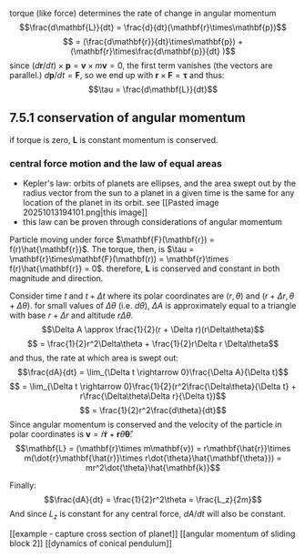 torque (like force) determines the rate of change in angular momentum
$$\frac{d\mathbf{L}}{dt} = \frac{d}{dt}(\mathbf{r}\times\mathbf{p})$$
$$ = (\frac{d\mathbf{r}}{dt}\times\mathbf{p}) + (\mathbf{r}\times\frac{d\mathbf{p}}{dt}
)$$
since $(d\mathbf{r}/dt)\times\mathbf{p} = \mathbf{v}\times m\mathbf{v} = 0$, the first term vanishes (the vectors are parallel.)
$d\mathbf{p}/dt = \mathbf{F}$, so we end up with $\mathbf{r}\times\mathbf{F} = \mathbf{\tau}$ and thus:
$$\tau = \frac{d\mathbf{L}}{dt}$$

## 7.5.1 conservation of angular momentum
if torque is zero, $\mathbf{L}$ is constant momentum is conserved. 

### central force motion and the law of equal areas
- Kepler's law: orbits of planets are ellipses, and the area swept out by the radius vector from the sun to a planet in a given time is the same for any location of the planet in its orbit. see [[Pasted image 20251013194101.png|this image]]
- this law can be proven through considerations of angular momentum

Particle moving under force $\mathbf{F}(\mathbf{r}) = f(r)\hat{\mathbf{r}}$. The torque, then, is $\tau = \mathbf{r}\times\mathbf{F}(\mathbf(r)) = \mathbf{r}\times f(r)\hat{\mathbf{r}} = 0$.
therefore, $\mathbf{L}$ is conserved and constant in both magnitude and direction.

Consider time $t$ and $t + \Delta t$ where its polar coordinates are $(r, \theta)$ and $(r + \Delta r, \theta + \Delta \theta)$.
for small values of $\Delta\theta$ (i.e. $d\theta$), $\Delta A$ is approximately equal to a triangle with base $r + \Delta r$ and altitude $r\Delta\theta$.
$$\Delta A \approx \frac{1}{2}(r + \Delta r)(r\Delta\theta)$$
$$ = \frac{1}{2}r^2\Delta\theta + \frac{1}{2}r\Delta r \Delta\theta$$
and thus, the rate at which area is swept out:
$$\frac{dA}{dt} = \lim_{\Delta t \rightarrow 0}\frac{\Delta A}{\Delta t}$$
$$ = \lim_{\Delta t \rightarrow 0}\frac{1}{2}(r^2\frac{\Delta\theta}{\Delta t} + r\frac{\Delta\theta\Delta r}{\Delta t})$$
$$ = \frac{1}{2}r^2\frac{d\theta}{dt}$$
Since angular momentum is conserved and the velocity of the particle in polar coordinates is $\mathbf{v} = \dot{r}\mathbf{\dot{r}} + \mathbf{r}\dot{\theta}\mathbf{\hat{\theta}}$:
$$\mathbf{L} = (\mathbf{r}\times m\mathbf{v}) = r\mathbf{\hat{r}}\times m(\dot{r}\mathbf{\hat{r}}\times r\dot{\theta}\hat{\mathbf{\theta}}) = mr^2\dot{\theta}\hat{\mathbf{k}}$$

Finally:
$$\frac{dA}{dt} = \frac{1}{2}r^2\theta = \frac{L_z}{2m}$$
And since $L_z$ is constant for any central force, $dA/dt$ will also be constant.

[[example - capture cross section of planet]]
[[angular momentum of sliding block 2]]
[[dynamics of conical pendulum]]





